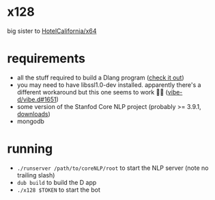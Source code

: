 # x128

big sister to [HotelCalifornia/x64](https://github.com/HotelCalifornia/x64)

# requirements

- all the stuff required to build a Dlang program ([check it out](https://dlang.org))
- you may need to have libssl1.0-dev installed. apparently there's a different workaround but this one seems to work 🤷‍♀️ ([vibe-d/vibe.d#1651](https://github.com/vibe-d/vibe.d/issues/1651))
- some version of the Stanfod Core NLP project (probably >= 3.9.1, [downloads](https://stanfordnlp.github.io/CoreNLP/history.html))
- mongodb

# running

- `./runserver /path/to/coreNLP/root` to start the NLP server (note no trailing slash)
- `dub build` to build the D app
- `./x128 $TOKEN` to start the bot
